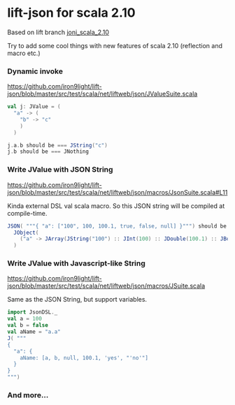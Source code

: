 lift-json for scala 2.10
========================

Based on lift branch [joni_scala_2.10](https://github.com/lift/framework/tree/joni_scala_2.10)

Try to add some cool things with new features of scala 2.10 (reflection and macro etc.)

### Dynamic invoke

https://github.com/iron9light/lift-json/blob/master/src/test/scala/net/liftweb/json/JValueSuite.scala

```scala
val j: JValue = (
  "a" -> (
    "b" -> "c"
    )
  )

j.a.b should be === JString("c")
j.b should be === JNothing
```

### Write JValue with JSON String

https://github.com/iron9light/lift-json/blob/master/src/test/scala/net/liftweb/json/macros/JsonSuite.scala#L11

Kinda external DSL val scala macro.
So this JSON string will be compiled at compile-time.

```scala
JSON( """{ "a": ["100", 100, 100.1, true, false, null] }""") should be ===
  JObject(
    ("a" -> JArray(JString("100") :: JInt(100) :: JDouble(100.1) :: JBool(true) :: JBool(false) :: JNull :: Nil))
  )
```

### Write JValue with Javascript-like String

https://github.com/iron9light/lift-json/blob/master/src/test/scala/net/liftweb/json/macros/JSuite.scala

Same as the JSON String, but support variables.

```scala
import JsonDSL._
val a = 100
val b = false
val aName = "a.a"
J( """
{
  "a": {
    aName: [a, b, null, 100.1, 'yes', "'no'"]
  }
}
""")
```

### And more...